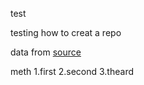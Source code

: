 test

testing how to creat a repo

data from [source](www.google.com)

meth
1.first
2.second
3.theard

